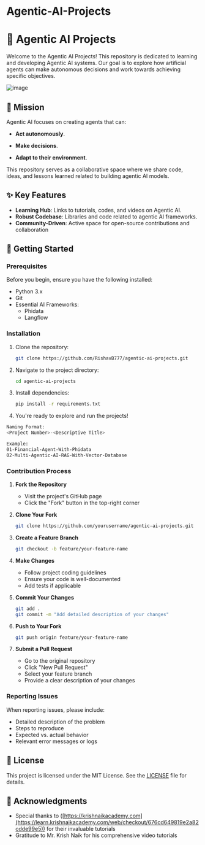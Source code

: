 # Agentic-AI-Projects
# 🤖 Agentic AI Projects

Welcome to the Agentic AI Projects! This repository is dedicated to learning and developing Agentic AI systems. Our goal is to explore how artificial agents can make autonomous decisions and work towards achieving specific objectives.

![image](https://github.com/user-attachments/assets/62c1b01f-742b-4725-9357-516502a2f422)


## 🎯 Mission

Agentic AI focuses on creating agents that can:

- **Act autonomously**.

- **Make decisions**.

- **Adapt to their environment**.

This repository serves as a collaborative space where we share code, ideas, and lessons learned related to building agentic AI models.

## ✨ Key Features

- **Learning Hub**: Links to tutorials, codes, and videos on Agentic AI.
- **Robust Codebase**: Libraries and code related to agentic AI frameworks.
- **Community-Driven**: Active space for open-source contributions and collaboration

## 🚀 Getting Started

### Prerequisites

Before you begin, ensure you have the following installed:

- Python 3.x
- Git
- Essential AI Frameworks:
  - Phidata
  - Langflow

### Installation

1. Clone the repository:
   ```bash
   git clone https://github.com/RishavB777/agentic-ai-projects.git
   ```

2. Navigate to the project directory:
   ```bash
   cd agentic-ai-projects
   ```

3. Install dependencies:
   ```bash
   pip install -r requirements.txt
   ```

4. You're ready to explore and run the projects!


```bash
Naming Format:
<Project Number>-<Descriptive Title>

Example:
01-Financial-Agent-With-Phidata
02-Multi-Agentic-AI-RAG-With-Vector-Database
 ```
### Contribution Process

1. **Fork the Repository**
   - Visit the project's GitHub page
   - Click the "Fork" button in the top-right corner

2. **Clone Your Fork**
   ```bash
   git clone https://github.com/yourusername/agentic-ai-projects.git
   ```

3. **Create a Feature Branch**
   ```bash
   git checkout -b feature/your-feature-name
   ```

4. **Make Changes**
   - Follow project coding guidelines
   - Ensure your code is well-documented
   - Add tests if applicable

5. **Commit Your Changes**
   ```bash
   git add .
   git commit -m "Add detailed description of your changes"
   ```

6. **Push to Your Fork**
   ```bash
   git push origin feature/your-feature-name
   ```

7. **Submit a Pull Request**
   - Go to the original repository
   - Click "New Pull Request"
   - Select your feature branch
   - Provide a clear description of your changes


### Reporting Issues

When reporting issues, please include:
- Detailed description of the problem
- Steps to reproduce
- Expected vs. actual behavior
- Relevant error messages or logs

## 📜 License

This project is licensed under the MIT License. See the [LICENSE](LICENSE) file for details.

## 🙏 Acknowledgments

- Special thanks to ([https://krishnaikacademy.com](https://learn.krishnaikacademy.com/web/checkout/676cd649819e2a82cdde99e5)) for their invaluable tutorials
- Gratitude to Mr. Krish Naik for his comprehensive video tutorials
